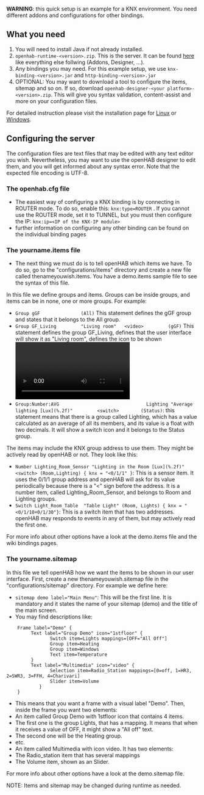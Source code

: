 **WARNING**: this quick setup is an example for a KNX environment. You need different addons and configurations for other bindings.

## What you need

1. You will need to install Java if not already installed. 
1. `openhab-runtime-<version>.zip`. This is the server. It can be found [here](http://www.openhab.org/downloads.html) like everything else follwing (Addons, Designer, ...).
1. Any bindings you may need. For this example setup, we use  `knx-binding-<version>.jar` and `http-binding-<version>.jar`
1. OPTIONAL: You may want to download a tool to configure the items, sitemap and so on. If so, download `openhab-designer-<your platform>-<version>.zip`. This will give you syntax validation, content-assist and more on your configuration files.

For detailed instruction please visit the installation page for [Linux](https://github.com/openhab/openhab/wiki/Linux---OS-X) or [Windows](https://github.com/openhab/openhab/wiki/Windows).


## Configuring the server

The configuration files are text files that may be edited with any text editor you wish. Nevertheless, you may want to use the openHAB designer to edit them, and you will get informed about any syntax error. Note that the expected file encoding is UTF-8.

### The openhab.cfg file

- The easiest way of configuring a KNX binding is by connecting in ROUTER mode. To do so, enable this: `knx:type=ROUTER` . If you cannot use the ROUTER mode, set it to TUNNEL, but you must then configure the IP: `knx:ip=<IP of the KNX-IP module>`
- further information on configuring any other binding can be found on the individual binding pages

### The yourname.items file

- The next thing we must do is to tell openHAB which items we have. To do so, go to the "configurations/items" directory and create a new file called thenameyouwish.items. You have a demo.items sample file to see the syntax of this file.

In this file we define groups and items. Groups can be inside groups, and items can be in none, one or more groups. For example:

- `Group gGF               (All)` This statement defines the gGF group and states that it belongs to the All group.
- `Group GF_Living         "Living room"   <video>         (gGF)` This statement defines the group GF_Living, defines that the user interface will show it as  "Living room", defines the icon to be shown <video> and states that it belongs to (gGF). Notice that the gGF group belongs to the ALL group, hence GF_Living inherits that group, and it belongs to the All group too.
- `Group:Number:AVG                                Lighting "Average lighting [Lux](%.2f)"         <switch>        (Status)`: this statement means that there is a group called Lighting, which has a value calculated as an average of all its members, and its value is a float with two decimals. It will show a switch icon and it belongs to the Status group.

The items may include the KNX group address to use them. They might be actively read by openHAB or not. They look like this:

- `Number Lighting_Room_Sensor "Lighting in the Room [Lux](%.2f)"  <switch> (Room,Lighting) { knx = "<0/1/1" }`: This is a sensor item. It uses the 0/1/1 group address and openHAB will ask for its value periodically because there is a "<" sign before the address. It is a number item, called Lighting_Room_Sensor, and belongs to Room and Lighting groups.
- `Switch Light_Room_Table  "Table Light" (Room, Lights) { knx = "<0/1/10+0/1/30"}`: This is a switch item that has two addresses. openHAB may responds to events in any of them, but may actively read the first one.

For more info about other options have a look at the demo.items file and the wiki bindings pages.

### The yourname.sitemap

In this file we tell openHAB how we want the items to be shown in our user interface. First, create a new thenameyouwish.sitemap file in the "configurations/sitemap" directory. For example we define here:

- `sitemap demo label="Main Menu"`: This will be the first line. It is mandatory and it states the name of your sitemap (demo) and the title of the main screen.
- You may find descriptions like:

```    
    Frame label="Demo" {
         Text label="Group Demo" icon="1stfloor" {
                Switch item=Lights mappings=[OFF="All Off"]
                Group item=Heating
                Group item=Windows
                Text item=Temperature
         }
         Text label="Multimedia" icon="video" {
                Selection item=Radio_Station mappings=[0=off, 1=HR3, 2=SWR3, 3=FFH, 4=Charivari]
                Slider item=Volume
            }
    }
```
- This means that you want a frame with a visual label "Demo". Then, inside the frame you want two elements:
- An item called Group Demo with 1stfloor icon that contains 4 items.
- The first one is the group Lights, that has a mapping. It means that when it receives a value of OFF, it might show a "All off" text.
- The second one will be the Heating group.
- etc.
- An item called Multimedia with icon video. It has two elements:
- The Radio_station item that has several mappings
- The Volume item, shown as an Slider.

For more info about other options have a look at the demo.sitemap file.

NOTE: Items and sitemap may be changed during runtime as needed.

